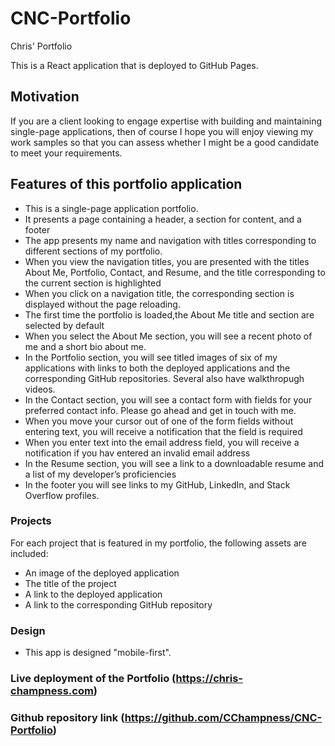 # CNC-Portfolio
Chris' Portfolio

This is a React application that is deployed to GitHub Pages.

## Motivation
If you are a client looking to engage expertise with building and maintaining single-page applications,
then of course I hope you will enjoy viewing my work samples so that you can assess whether I might be a good
candidate to meet your requirements.

## Features of this portfolio application
* This is a single-page application portfolio.
* It presents a page containing a header, a section for content, and a footer
* The app presents my name and navigation with titles corresponding to different sections of my portfolio.
* When you view the navigation titles, you are presented with the titles About Me, Portfolio, Contact, and Resume, 
  and the title corresponding to the current section is highlighted
* When you click on a navigation title, the corresponding section is displayed without the page reloading.
* The first time the portfolio is loaded,the About Me title and section are selected by default
* When you select the About Me section, you will see a recent photo of me and a short bio about me.
* In the Portfolio section, you will see titled images of six of my applications with links to both the
  deployed applications and the corresponding GitHub repositories.  Several also have walkthropugh videos.
* In the Contact section, you will see a contact form with fields for your preferred contact info.
  Please go ahead and get in touch with me.
* When you move your cursor out of one of the form fields without entering text, you will receive a notification that the field is required
* When you enter text into the email address field, you will receive a notification if you hav entered an invalid email address
* In the Resume section, you will see a link to a downloadable resume and a list of my developer’s proficiencies
* In the footer you will see links to my GitHub, LinkedIn, and Stack Overflow profiles.

### Projects
For each project that is featured in my portfolio, the following assets are included:
* An image of the deployed application
* The title of the project
* A link to the deployed application
* A link to the corresponding GitHub repository

### Design
* This app is designed "mobile-first".

### Live deployment of the Portfolio (https://chris-champness.com)

### Github repository link (https://github.com/CChampness/CNC-Portfolio)
